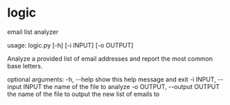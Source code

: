 # logic
email list analyzer

usage: logic.py [-h] [-i INPUT] [-o OUTPUT]

Analyze a provided list of email addresses and report the most common base letters.

optional arguments:
  -h, --help            show this help message and exit
  -i INPUT, --input INPUT
                        the name of the file to analyze
  -o OUTPUT, --output OUTPUT
                        the name of the file to output the new list of emails to